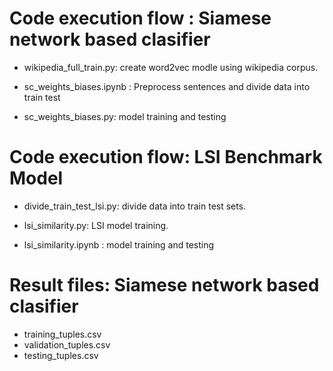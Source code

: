# Code execution flow :  Siamese network based clasifier

* wikipedia_full_train.py: create word2vec modle using wikipedia corpus.
     
* sc_weights_biases.ipynb : Preprocess sentences and divide data into train test

* sc_weights_biases.py: model training and testing

# Code execution flow: LSI Benchmark Model

* divide_train_test_lsi.py: divide data into train test sets.

* lsi_similarity.py: LSI model training.

* lsi_similarity.ipynb : model training and testing

# Result files: Siamese network based clasifier

* training_tuples.csv
* validation_tuples.csv
* testing_tuples.csv
